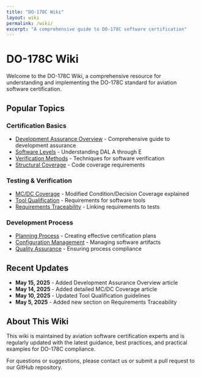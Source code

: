 ```yaml
---
title: "DO-178C Wiki"
layout: wiki
permalink: /wiki/
excerpt: "A comprehensive guide to DO-178C software certification"
---
```


# DO-178C Wiki

Welcome to the DO-178C Wiki, a comprehensive resource for understanding and implementing the DO-178C standard for aviation software certification.

## Popular Topics

### Certification Basics
* [Development Assurance Overview](/wiki/Development-assurance-overview/) - Comprehensive guide to development assurance
* [Software Levels](/wiki/software-levels/) - Understanding DAL A through E
* [Verification Methods](/wiki/verification-methods/) - Techniques for software verification
* [Structural Coverage](/wiki/structural-coverage/) - Code coverage requirements

### Testing & Verification
* [MC/DC Coverage](/wiki/mc-dc-coverage/) - Modified Condition/Decision Coverage explained
* [Tool Qualification](/wiki/tool-qualification/) - Requirements for software tools
* [Requirements Traceability](/wiki/requirements-traceability/) - Linking requirements to tests

### Development Process
* [Planning Process](/wiki/planning-process/) - Creating effective certification plans
* [Configuration Management](/wiki/configuration-management/) - Managing software artifacts
* [Quality Assurance](/wiki/quality-assurance/) - Ensuring process compliance

## Recent Updates

* **May 15, 2025** - Added Development Assurance Overview article
* **May 14, 2025** - Added detailed MC/DC Coverage article
* **May 10, 2025** - Updated Tool Qualification guidelines
* **May 5, 2025** - Added new section on Requirements Traceability

## About This Wiki

This wiki is maintained by aviation software certification experts and is regularly updated with the latest guidance, best practices, and practical examples for DO-178C compliance.

For questions or suggestions, please contact us or submit a pull request to our GitHub repository.